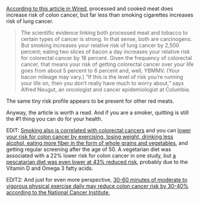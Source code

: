 [According to this article in Wired](http://www.wired.com/2015/10/who-does-bacon-cause-cancer-sort-of-but-not-really/), processed and cooked meat does increase risk of colon cancer, but far less than smoking cigarettes increases risk of lung cancer.

> The scientific evidence linking both processed meat and tobacco to certain types of cancer is strong. In that sense, both are carcinogens. But smoking increases your relative risk of lung cancer by 2,500 percent; eating two slices of bacon a day increases your relative risk for colorectal cancer by 18 percent. Given the frequency of colorectal cancer, that means your risk of getting colorectal cancer over your life goes from about 5 percent to 6 percent and, well, YBMMV. (Your bacon mileage may vary.) “If this is the level of risk you’re running your life on, then you don’t really have much to worry about,” says Alfred Neugut, an oncologist and cancer epidemiologist at Columbia.

The same tiny risk profile appears to be present for other red meats.

Anyway, the article is worth a read. And if you are a smoker, quitting is still the #1 thing you can do for your health.

EDIT: [Smoking also is correlated with colorectal cancers](http://jnci.oxfordjournals.org/content/92/23/1888.full) and you can [lower your risk for colon cancer by exercising, losing weight, drinking less alcohol, eating more fiber in the form of whole grains and vegetables](http://www.cancer.org/cancer/news/features/six-ways-to-lower-your-risk-for-colon-cancer), and getting regular screening after the age of 50. A vegetarian diet was associated with a 22% lower risk for colon cancer in one study, but [a pescatarian diet was even lower at 43% reduced risk](http://www.health.harvard.edu/blog/vegetarian-diet-linked-to-lower-colon-cancer-risk-201503117785), probably due to the Vitamin D and Omega 3 fatty acids.

EDIT2: And just for even more perspective, [30-60 minutes of moderate to vigorous physical exercise daily may reduce colon cancer risk by 30-40% according to the National Cancer Institute.](http://www.cancer.gov/about-cancer/causes-prevention/risk/obesity/physical-activity-fact-sheet#q4)